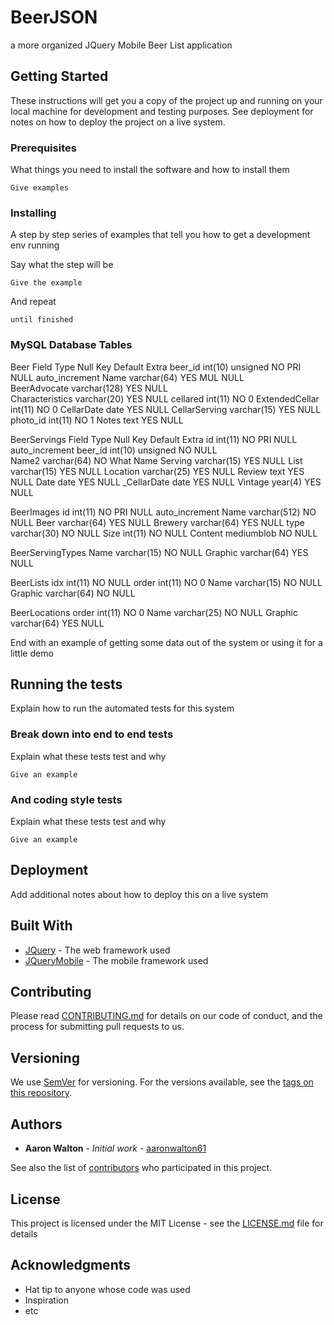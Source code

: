 # BeerJSON

a more organized JQuery Mobile Beer List application

## Getting Started

These instructions will get you a copy of the project up and running on your local machine for development and testing purposes. See deployment for notes on how to deploy the project on a live system.

### Prerequisites

What things you need to install the software and how to install them

```
Give examples
```

### Installing

A step by step series of examples that tell you how to get a development env running

Say what the step will be

```
Give the example
```

And repeat

```
until finished
```

### MySQL Database Tables

Beer
Field           Type                Null        Key     Default     Extra
beer_id         int(10) unsigned    NO          PRI     NULL        auto_increment
Name            varchar(64)         YES         MUL     NULL          
BeerAdvocate    varchar(128)        YES                 NULL          
Characteristics varchar(20)         YES                 NULL
cellared        int(11)             NO                  0
ExtendedCellar  int(11)             NO                  0
CellarDate      date                YES                 NULL
CellarServing   varchar(15)         YES                 NULL
photo_id        int(11)             NO                  1
Notes           text                YES                 NULL

BeerServings
Field           Type                Null        Key     Default     Extra
id              int(11)             NO          PRI     NULL        auto_increment
beer_id         int(10) unsigned    NO                  NULL    
Name2           varchar(64)         NO                  What Name
Serving         varchar(15)         YES                 NULL
List            varchar(15)         YES                 NULL
Location        varchar(25)         YES                 NULL
Review          text                YES                 NULL
Date            date                YES                 NULL
_CellarDate     date                YES                 NULL
Vintage         year(4)             YES                 NULL

BeerImages
id              int(11)             NO          PRI     NULL        auto_increment
Name            varchar(512)        NO                  NULL
Beer            varchar(64)         YES                 NULL
Brewery         varchar(64)         YES                 NULL
type            varchar(30)         NO                  NULL
Size            int(11)             NO                  NULL
Content         mediumblob          NO                  NULL

BeerServingTypes
Name            varchar(15)         NO                  NULL
Graphic         varchar(64)         YES                 NULL

BeerLists
idx             int(11)             NO                  NULL
order           int(11)             NO                  0
Name            varchar(15)         NO                  NULL
Graphic         varchar(64)         NO                  NULL

BeerLocations
order           int(11)             NO                  0
Name            varchar(25)         NO                  NULL
Graphic         varchar(64)         YES                 NULL



End with an example of getting some data out of the system or using it for a little demo

## Running the tests

Explain how to run the automated tests for this system

### Break down into end to end tests

Explain what these tests test and why

```
Give an example
```

### And coding style tests

Explain what these tests test and why

```
Give an example
```

## Deployment

Add additional notes about how to deploy this on a live system

## Built With

* [JQuery](http://www.jquery.com) - The web framework used
* [JQueryMobile](http://www.jquerymobile.com) - The mobile framework used

## Contributing

Please read [CONTRIBUTING.md](https://gist.github.com/PurpleBooth/b24679402957c63ec426) for details on our code of conduct, and the process for submitting pull requests to us.

## Versioning

We use [SemVer](http://semver.org/) for versioning. For the versions available, see the [tags on this repository](https://github.com/your/project/tags). 

## Authors

* **Aaron Walton** - *Initial work* - [aaronwalton61](https://github.com/aaronwalton61)

See also the list of [contributors](https://github.com/your/project/contributors) who participated in this project.

## License

This project is licensed under the MIT License - see the [LICENSE.md](LICENSE.md) file for details

## Acknowledgments

* Hat tip to anyone whose code was used
* Inspiration
* etc
